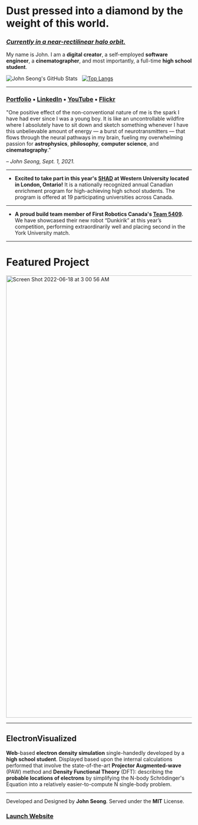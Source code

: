 # Dust pressed into a diamond by the weight of this world.

### [*Currently in a near-rectilinear halo orbit.*](https://johnseong.info)

My name is John. I am a **digital creator**, a self-employed **software engineer**, a **cinematographer**, and most importantly, a full-time **high school student**.

![John Seong's GitHub Stats](https://github-readme-stats.vercel.app/api?username=wonmor&show_icons=true&theme=github_dark)&nbsp;&nbsp;&nbsp;[![Top Langs](https://github-readme-stats.vercel.app/api/top-langs/?username=wonmor&theme=github_dark)](https://github.com/anuraghazra/github-readme-stats)

---

### [Portfolio](https://johnseong.info)&nbsp;•&nbsp;[LinkedIn](https://www.linkedin.com/in/john-seong-9194321a9/)&nbsp;•&nbsp;[YouTube](https://youtube.com/c/JohnSeong)&nbsp;•&nbsp;[Flickr](https://www.flickr.com/people/johnseongemini8/)

"One positive effect of the non-conventional nature of me is the spark I have had ever since I was a young boy. It is like an uncontrollable wildfire where I absolutely have to sit down and sketch something whenever I have this unbelievable amount of energy — a burst of neurotransmitters — that flows through the neural pathways in my brain, fueling my overwhelming passion for **astrophysics**, **philosophy**, **computer science**, and **cinematography**."

*– John Seong, Sept. 1, 2021.*

---

- **Excited to take part in this year's [SHAD](https://www.shad.ca) at Western University located in London, Ontario!** It is a nationally recognized annual Canadian enrichment program for high-achieving high school students. The program is offered at 19 participating universities across Canada.

---

- **A proud build team member of First Robotics Canada's [Team 5409](https://sites.google.com/hdsb.ca/garthwebrobotics/home).** We have showcased their new robot “Dunkirik” at this year’s competition, performing extraordinarily well and placing second in the York University match.

---

# Featured Project

<img width="1200" alt="Screen Shot 2022-06-18 at 3 00 56 AM" src="https://user-images.githubusercontent.com/35755386/174426800-9100bc8e-6158-4668-b1b2-d741b9ded6c5.png">

---

## ElectronVisualized

**Web**-based **electron density simulation** single-handedly developed by a **high school student**. Displayed based upon the internal calculations performed that involve the state-of-the-art **Projector Augmented-wave** (PAW) method and **Density Functional Theory** (DFT): describing the **probable locations of electrons** by simplifying the N-body Schrödinger's Equation into a relatively easier-to-compute N single-body problem.

---

Developed and Designed by **John Seong**. Served under the **MIT** License.

### [Launch Website](https://electronvisual.org)

